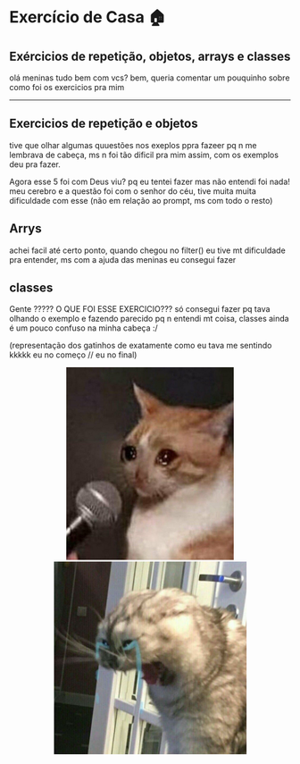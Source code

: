 # Exercício de Casa 🏠

## Exércicios de repetição, objetos, arrays e classes

olá meninas tudo bem com vcs? bem, queria comentar um pouquinho sobre como foi os exercicios pra mim
<hr>

## Exercicios de repetição e objetos

tive que olhar algumas quuestões nos exeplos ppra fazeer pq n me lembrava de cabeça, ms n foi tão dificil pra mim assim, com os exemplos deu pra fazer.
<br>

Agora esse 5 foi com Deus viu? pq eu tentei fazer mas não entendi foi nada! meu cerebro e a questão foi com o senhor do céu,  tive muita muita dificuldade com esse (não em relação ao prompt, ms com todo o resto)

## Arrys

achei facil até certo ponto, quando chegou no filter() eu tive mt dificuldade pra entender, ms com a ajuda das meninas eu consegui fazer

## classes

Gente ????? O QUE FOI ESSE EXERCICIO??? só consegui fazer pq tava olhando o exemplo e fazendo parecido pq n entendi mt coisa, classes ainda é um pouco confuso na minha cabeça :/

(representação dos gatinhos de exatamente como eu tava me sentindo kkkkk eu no começo // eu no final)

<div align = center> 
<img src="../../assets/chora.jpg" width= 300>
<img src="../../assets/kkkk.jpg" width= 345>
</div>
